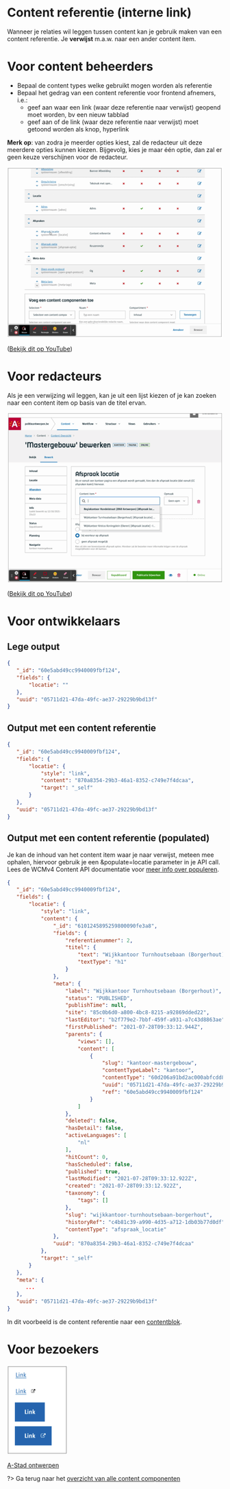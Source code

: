 # Content referentie (interne link)

Wanneer je relaties wil leggen tussen content kan je gebruik maken van een content referentie. Je **verwijst** m.a.w. naar een ander content item.
 
# Voor content beheerders
- Bepaal de content types welke gebruikt mogen worden als referentie
- Bepaal het gedrag van een content referentie voor frontend afnemers, i.e.:
    - geef aan waar een link (waar deze referentie naar verwijst) geopend moet worden, bv een nieuw tabblad
    - geef aan of de link (waar deze referentie naar verwijst) moet getoond worden als knop, hyperlink


**Merk op**: van zodra je meerder opties kiest, zal de redacteur uit deze meerdere opties kunnen kiezen. Bijgevolg, kies je maar één optie, dan zal er geen keuze verschijnen voor de redacteur.


![content-referentie-config](../assets/content-referentie-config.png)

([Bekijk dit op YouTube](https://youtu.be/pp-rpcQxfx0':target="_blank"'))

# Voor redacteurs

Als je een verwijzing wil leggen, kan je uit een lijst kiezen of je kan zoeken naar een content item op basis van de titel ervan.

![content-referentie-verwijzing](../assets/content-referentie-verwijzing.png)

([Bekijk dit op YouTube](https://youtu.be/W7cxtP7vYAE ':target="_blank"'))

# Voor ontwikkelaars

## Lege output
```json
{
   "_id": "60e5abd49cc9940009fbf124",
   "fields": {
       "locatie": ""
   },
   "uuid": "05711d21-47da-49fc-ae37-29229b9bd13f"
}
```

## Output met een content referentie

```json
{
   "_id": "60e5abd49cc9940009fbf124",
   "fields": {
       "locatie": {
           "style": "link",
           "content": "870a8354-29b3-46a1-8352-c749e7f4dcaa",
           "target": "_self"
       }
   },
   "uuid": "05711d21-47da-49fc-ae37-29229b9bd13f"
}
```

## Output met een content referentie (populated)

Je kan de inhoud van het content item waar je naar verwijst, meteen mee ophalen, hiervoor gebruik je een &populate=locatie parameter in je API call. Lees de WCMv4 Content API documentatie voor [meer info over populeren](https://docs.google.com/document/d/1cMGpDkgqBnVhzlr7nr00YK8xciIESvIX1YmffqT6VzE/edit#heading=h.31k3e2vxxijw).

```json
{
   "_id": "60e5abd49cc9940009fbf124",
   "fields": {
       "locatie": {
           "style": "link",
           "content": {
               "_id": "6101245895259800090fe3a8",
               "fields": {
                   "referentienummer": 2,
                   "titel": {
                       "text": "Wijkkantoor Turnhoutsebaan (Borgerhout)",
                       "textType": "h1"
                   }
               },
               "meta": {
                   "label": "Wijkkantoor Turnhoutsebaan (Borgerhout)",
                   "status": "PUBLISHED",
                   "publishTime": null,
                   "site": "85c0b6d0-a800-4bc8-8215-a92869dded22",
                   "lastEditor": "b2f779e2-7bbf-459f-a931-a7c43d8863ae",
                   "firstPublished": "2021-07-28T09:33:12.944Z",
                   "parents": {
                       "views": [],
                       "content": [
                           {
                               "slug": "kantoor-mastergebouw",
                               "contentTypeLabel": "kantoor",
                               "contentType": "60d206a91bd2ac000abfcdd8",
                               "uuid": "05711d21-47da-49fc-ae37-29229b9bd13f",
                               "ref": "60e5abd49cc9940009fbf124"
                           }
                       ]
                   },
                   "deleted": false,
                   "hasDetail": false,
                   "activeLanguages": [
                       "nl"
                   ],
                   "hitCount": 0,
                   "hasScheduled": false,
                   "published": true,
                   "lastModified": "2021-07-28T09:33:12.922Z",
                   "created": "2021-07-28T09:33:12.922Z",
                   "taxonomy": {
                       "tags": []
                   },
                   "slug": "wijkkantoor-turnhoutsebaan-borgerhout",
                   "historyRef": "c4b81c39-a990-4d35-a712-1db03b77d0df",
                   "contentType": "afspraak_locatie"
               },
               "uuid": "870a8354-29b3-46a1-8352-c749e7f4dcaa"
           },
           "target": "_self"
       }
   },
   "meta": {
      ...
   },
   "uuid": "05711d21-47da-49fc-ae37-29229b9bd13f"
}
```
In dit voorbeeld is de content referentie naar een [contentblok](/common/content/concept-cb.md).

# Voor bezoekers
![content-referentie-bezoeker](../assets/content-referentie-bezoeker.png)

[A-Stad ontwerpen](https://xd.adobe.com/view/2266b523-5427-400b-57f1-d24fad05f06c-5457/screen/3fbce778-d33c-42b3-9bce-304b83118fdf/)

?> Ga terug naar het [overzicht van alle content componenten](/redactie/content/inrichten-cc-standaard.md)